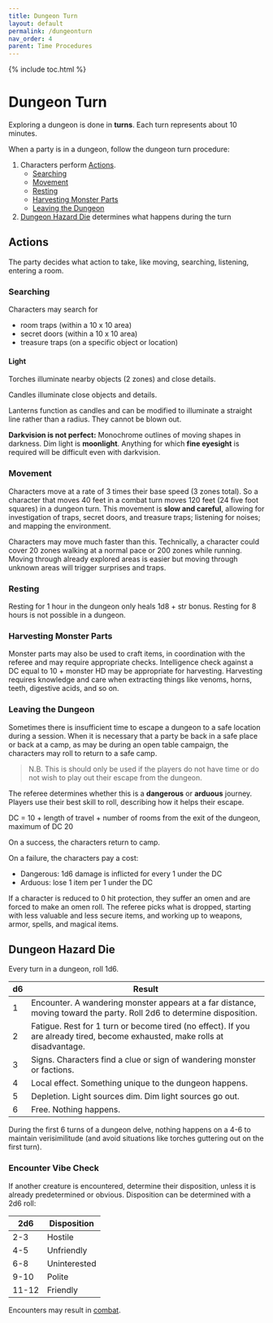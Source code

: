 ```yaml
---
title: Dungeon Turn
layout: default
permalink: /dungeonturn
nav_order: 4
parent: Time Procedures
---
```

{% include toc.html %}

# Dungeon Turn

Exploring a dungeon is done in **turns**. Each turn represents about 10 minutes.

When a party is in a dungeon, follow the dungeon turn procedure: 

1. Characters perform [Actions](#actions). 
	- [Searching](#searching)
	- [Movement](#movement)
	- [Resting](#resting)
	- [Harvesting Monster Parts](#harvesting-monster-parts)
	- [Leaving the Dungeon](#leaving-the-dungeon)
2. [Dungeon Hazard Die](#dungeon-hazard-die) determines what happens during the turn

## Actions
The party decides what action to take, like moving, searching, listening, entering a room. 

### Searching

Characters may search for 
- room traps (within a 10 x 10 area)
- secret doors (within a 10 x 10 area)
- treasure traps (on a specific object or location)

#### Light 

Torches illuminate nearby objects (2 zones) and close details.

Candles illuminate close objects and details. 

Lanterns function as candles and can be modified to illuminate a straight line rather than a radius. They cannot be blown out. 

**Darkvision is not perfect:** Monochrome outlines of moving shapes in darkness. Dim light is **moonlight**. Anything for which **fine eyesight** is required will be difficult even with darkvision.

### Movement

Characters move at a rate of 3 times their base speed (3 zones total). So a character that moves 40 feet in a combat turn moves 120 feet (24 five foot squares) in a dungeon turn. This movement is **slow and careful**, allowing for investigation of traps, secret doors, and treasure traps; listening for noises; and mapping the environment.

Characters may move much faster than this. Technically, a character could cover 20 zones walking at a normal pace or 200 zones while running. Moving through already explored areas is easier but moving through unknown areas will trigger surprises and traps. 

### Resting

Resting for 1 hour in the dungeon only heals 1d8 + str bonus. Resting for 8 hours is not possible in a dungeon.

### Harvesting Monster Parts

Monster parts may also be used to craft items, in coordination with the referee and may require appropriate checks. Intelligence check against a DC equal to 10 + monster HD may be appropriate for harvesting. Harvesting requires knowledge and care when extracting things like venoms, horns, teeth, digestive acids, and so on. 

### Leaving the Dungeon 

Sometimes there is insufficient time to escape a dungeon to a safe location during a session. When it is necessary that a party be back in a safe place or back at a camp, as may be during an open table campaign, the characters may roll to return to a safe camp. 

> N.B. This is should only be used if the players do not have time or do not wish to play out their escape from the dungeon.

The referee determines whether this is a **dangerous** or **arduous** journey. Players use their best skill to roll, describing how it helps their escape.

DC = 10 + length of travel + number of rooms from the exit of the dungeon, maximum of DC 20

On a success, the characters return to camp. 

On a failure, the characters pay a cost: 

- Dangerous: 1d6 damage is inflicted for every 1 under the DC
- Arduous: lose 1 item per 1 under the DC

If a character is reduced to 0 hit protection, they suffer an omen and are forced to make an omen roll. The referee picks what is dropped, starting with less valuable and less secure items, and working up to weapons, armor, spells, and magical items.

## Dungeon Hazard Die

Every turn in a dungeon, roll 1d6. 

| d6  | Result                                                                                                                        |
| --- | ----------------------------------------------------------------------------------------------------------------------------- |
| 1   | Encounter. A wandering monster appears at a far distance, moving toward the party. Roll 2d6 to determine disposition.         |
| 2   | Fatigue. Rest for 1 turn or become tired (no effect). If you are already tired, become exhausted, make rolls at disadvantage. |
| 3   | Signs. Characters find a clue or sign of wandering monster or factions.                                                       |
| 4   | Local effect. Something unique to the dungeon happens.                                                                        |
| 5   | Depletion. Light sources dim. Dim light sources go out.                                                                       |
| 6   | Free. Nothing happens.                                                                                                        |

During the first 6 turns of a dungeon delve, nothing happens on a 4-6 to maintain verisimilitude (and avoid situations like torches guttering out on the first turn).

### Encounter Vibe Check

If another creature is encountered, determine their disposition, unless it is already predetermined or obvious. Disposition can be determined with a 2d6 roll: 

| 2d6   | Disposition  |
| ----- | ------------ |
| 2-3   | Hostile      |
| 4-5   | Unfriendly   |
| 6-8   | Uninterested |
| 9-10  | Polite       |
| 11-12 | Friendly     |

Encounters may result in [combat](combatround).

